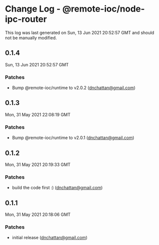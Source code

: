 # Change Log - @remote-ioc/node-ipc-router

This log was last generated on Sun, 13 Jun 2021 20:52:57 GMT and should not be manually modified.

<!-- Start content -->

## 0.1.4

Sun, 13 Jun 2021 20:52:57 GMT

### Patches

- Bump @remote-ioc/runtime to v2.0.2 (dnchattan@gmail.com)

## 0.1.3

Mon, 31 May 2021 22:08:19 GMT

### Patches

- Bump @remote-ioc/runtime to v2.0.1 (dnchattan@gmail.com)

## 0.1.2

Mon, 31 May 2021 20:19:33 GMT

### Patches

- build the code first :) (dnchattan@gmail.com)

## 0.1.1

Mon, 31 May 2021 20:18:06 GMT

### Patches

- initial release (dnchattan@gmail.com)
